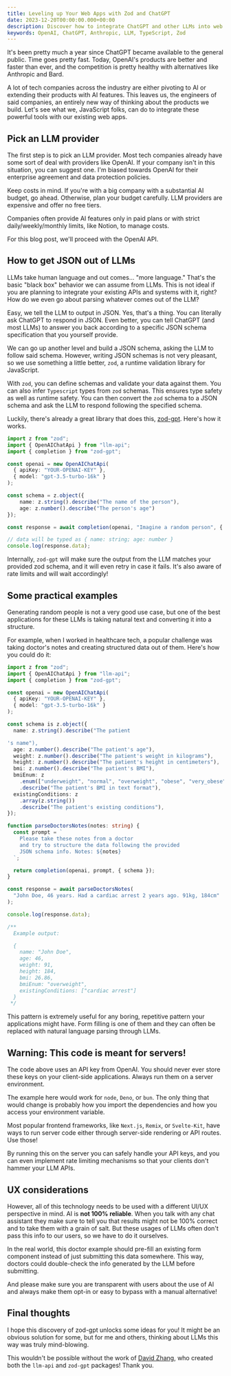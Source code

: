 ```yaml
---
title: Leveling up Your Web Apps with Zod and ChatGPT
date: 2023-12-20T00:00:00.000+00:00
description: Discover how to integrate ChatGPT and other LLMs into web apps with this guide. Learn about selecting LLM providers, using zod-gpt for JSON outputs, and implementing AI features with a focus on security and user experience.
keywords: OpenAI, ChatGPT, Anthropic, LLM, TypeScript, Zod
---
```


It's been pretty much a year since ChatGPT became available to the general public. Time goes pretty fast. Today, OpenAI's products are better and faster than ever, and the competition is pretty healthy with alternatives like Anthropic and Bard.

A lot of tech companies across the industry are either pivoting to AI or extending their products with AI features. This leaves us, the engineers of said companies, an entirely new way of thinking about the products we build. Let's see what we, JavaScript folks, can do to integrate these powerful tools with our existing web apps.

## Pick an LLM provider

The first step is to pick an LLM provider. Most tech companies already have some sort of deal with providers like OpenAI. If your company isn't in this situation, you can suggest one. I'm biased towards OpenAI for their enterprise agreement and data protection policies.

Keep costs in mind. If you're with a big company with a substantial AI budget, go ahead. Otherwise, plan your budget carefully. LLM providers are expensive and offer no free tiers.

Companies often provide AI features only in paid plans or with strict daily/weekly/monthly limits, like Notion, to manage costs.

For this blog post, we'll proceed with the OpenAI API.

## How to get JSON out of LLMs

LLMs take human language and out comes... "more language." That's the basic "black box" behavior we can assume from LLMs. This is not ideal if you are planning to integrate your existing APIs and systems with it, right? How do we even go about parsing whatever comes out of the LLM?

Easy, we tell the LLM to output in JSON. Yes, that's a thing. You can literally ask ChatGPT to respond in JSON. Even better, you can tell ChatGPT (and most LLMs) to answer you back according to a specific JSON schema specification that you yourself provide.

We can go up another level and build a JSON schema, asking the LLM to follow said schema. However, writing JSON schemas is not very pleasant, so we use something a little better, `zod`, a runtime validation library for JavaScript.

With `zod`, you can define schemas and validate your data against them. You can also infer `Typescript` types from `zod` schemas. This ensures type safety as well as runtime safety. You can then convert the `zod` schema to a JSON schema and ask the LLM to respond following the specified schema.

Luckily, there's already a great library that does this, [zod-gpt](https://github.com/dzhng/zod-gpt). Here's how it works.

```ts
import z from "zod";
import { OpenAIChatApi } from "llm-api";
import { completion } from "zod-gpt";

const openai = new OpenAIChatApi(
  { apiKey: "YOUR-OPENAI-KEY" },
  { model: "gpt-3.5-turbo-16k" }
);

const schema = z.object({
    name: z.string().describe("The name of the person"),
    age: z.number().describe("The person's age")
});

const response = await completion(openai, "Imagine a random person", { schema });

// data will be typed as { name: string; age: number }
console.log(response.data);
```

Internally, `zod-gpt` will make sure the output from the LLM matches your provided zod schema, and it will even retry in case it fails. It's also aware of rate limits and will wait accordingly!

## Some practical examples

Generating random people is not a very good use case, but one of the best applications for these LLMs is taking natural text and converting it into a structure.

For example, when I worked in healthcare tech, a popular challenge was taking doctor's notes and creating structured data out of them. Here's how you could do it:

```ts
import z from "zod";
import { OpenAIChatApi } from "llm-api";
import { completion } from "zod-gpt";

const openai = new OpenAIChatApi(
  { apiKey: "YOUR-OPENAI-KEY" },
  { model: "gpt-3.5-turbo-16k" }
);

const schema is z.object({
  name: z.string().describe("The patient

's name"),
  age: z.number().describe("The patient's age"),
  weight: z.number().describe("The patient's weight in kilograms"),
  height: z.number().describe("The patient's height in centimeters"),
  bmi: z.number().describe("The patient's BMI"),
  bmiEnum: z
    .enum(["underweight", "normal", "overweight", "obese", "very_obese"])
    .describe("The patient's BMI in text format"),
  existingConditions: z
    .array(z.string())
    .describe("The patient's existing conditions"),
});

function parseDoctorsNotes(notes: string) {
  const prompt = `
    Please take these notes from a doctor
    and try to structure the data following the provided
    JSON schema info. Notes: ${notes}
  `;

  return completion(openai, prompt, { schema });
}

const response = await parseDoctorsNotes(
  "John Doe, 46 years. Had a cardiac arrest 2 years ago. 91kg, 184cm"
);

console.log(response.data);

/**
  Example output:

  {
    name: "John Doe",
    age: 46,
    weight: 91,
    height: 184,
    bmi: 26.86,
    bmiEnum: "overweight",
    existingConditions: ["cardiac arrest"]
  }
 */

```

This pattern is extremely useful for any boring, repetitive pattern your applications might have. Form filling is one of them and they can often be replaced with natural language parsing through LLMs.

## Warning: This code is meant for servers!

The code above uses an API key from OpenAI. You should never ever store these keys on your client-side applications. Always run them on a server environment.

The example here would work for `node`, `Deno`, or `bun`. The only thing that would change is probably how you import the dependencies and how you access your environment variable.

Most popular frontend frameworks, like `Next.js`, `Remix`, or `Svelte-Kit`, have ways to run server code either through server-side rendering or API routes. Use those!

By running this on the server you can safely handle your API keys, and you can even implement rate limiting mechanisms so that your clients don't hammer your LLM APIs.

## UX considerations

However, all of this technology needs to be used with a different UI/UX perspective in mind. AI is **not 100% reliable**. When you talk with any chat assistant they make sure to tell you that results might not be 100% correct and to take them with a grain of salt. But these usages of LLMs often don't pass this info to our users, so we have to do it ourselves.

In the real world, this doctor example should pre-fill an existing form component instead of just submitting this data somewhere. This way, doctors could double-check the info generated by the LLM before submitting.

And please make sure you are transparent with users about the use of AI and always make them opt-in or easy to bypass with a manual alternative!

## Final thoughts

I hope this discovery of zod-gpt unlocks some ideas for you! It might be an obvious solution for some, but for me and others, thinking about LLMs this way was truly mind-blowing.

This wouldn't be possible without the work of [David Zhang](https://github.com/dzhng), who created both the `llm-api` and `zod-gpt` packages! Thank you.